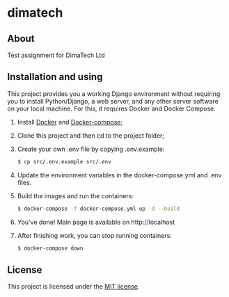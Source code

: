 # dimatech

## About

Test assignment for DimaTech Ltd

## Installation and using

This project provides you a working Django environment without requiring you to install Python/Django, a web server, and any other server software on your local machine. For this, it requires Docker and Docker Compose.

1. Install [Docker](https://docs.docker.com/engine/installation/) and [Docker-compose](https://docs.docker.com/compose/install/);

2. Clone this project and then cd to the project folder;

3. Create your own .env file by copying .env.example:
    ```sh
    $ cp src/.env.example src/.env
    ```

4. Update the environment variables in the docker-compose.yml and .env files.

5. Build the images and run the containers:
     ```sh
    $ docker-compose -f docker-compose.yml up -d --build
    ```

6. You've done! Main page is available on http://localhost

7. After finishing work, you can stop running containers:
    ```sh
    $ docker-compose down
    ```

## License

This project is licensed under the [MIT license](LICENSE).

